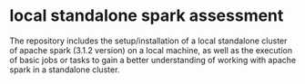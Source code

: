 # local standalone spark assessment

The repository includes the setup/installation of a local standalone cluster of apache spark (3.1.2 version) on a local machine, as well as the execution of basic jobs or tasks to gain a better understanding of working with apache spark in a standalone cluster.
